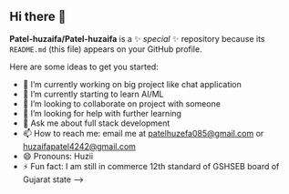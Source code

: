 ## Hi there 👋

    
**Patel-huzaifa/Patel-huzaifa** is a ✨ _special_ ✨ repository because its `README.md` (this file) appears on your GitHub profile.

Here are some ideas to get you started:

- 🔭 I’m currently working on big project like chat application
- 🌱 I’m currently starting to learn AI/ML
- 👯 I’m looking to collaborate on project with someone
- 🤔 I’m looking for help with further learning
- 💬 Ask me about full stack development
- 📫 How to reach me: email me at patelhuzefa085@gmail.com or huzaifapatel4242@gmail.com
- 😄 Pronouns: Huzii
- ⚡ Fun fact: I am still in commerce 12th standard of GSHSEB board of Gujarat state
-->
